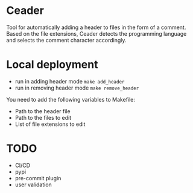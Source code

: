 # Ceader

Tool for automatically adding a header to files in the form of a comment. 
Based on the file extensions, Ceader detects the programming language and selects the comment character accordingly.

# Local deployment

- run in adding header mode `make add_header`
- run in removing header mode `make remove_header`

You need to add the following variables to Makefile:
- Path to the header file
- Path to the files to edit 
- List of file extensions to edit 

# TODO 

- CI/CD
- pypi
- pre-commit plugin
- user validation 